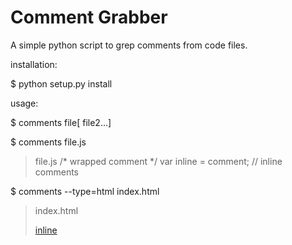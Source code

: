 Comment Grabber
=============================================================================

A simple python script to grep comments from code files.

installation:

  $ python setup.py install

usage:

$ comments file[ file2...]

$ comments file.js
> file.js
> /*
>   wrapped comment
> */
> var inline = comment; // inline comments

$ comments --type=html index.html
> index.html
> <!--
>   open comment block
> -->
> <a href="#">inline</a> <!-- some inline comment -->
